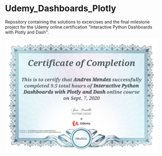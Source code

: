 # Udemy_Dashboards_Plotly

Repository containing the solutions to excercises and the final milestone project for the Udemy online certification "Interactive Python Dashboards with Plotly and Dash".

<div align="center">
<img src="Udemy_Certificate.jpg" />
</div>
